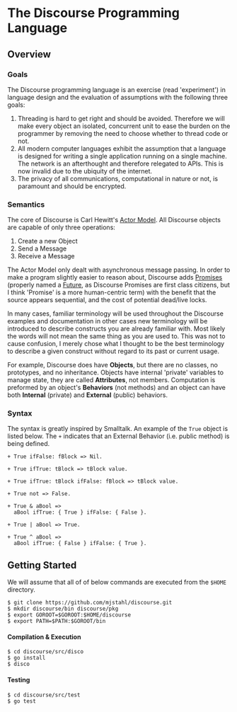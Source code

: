 # The Discourse Programming Language
## Overview
### Goals
The Discourse programming language is an exercise (read 'experiment') in language design and the evaluation of assumptions with the following three goals:

1. Threading is hard to get right and should be avoided. Therefore we will make every object an isolated, concurrent unit to ease the burden on the programmer by removing the need to choose whether to thread code or not.
2. All modern computer languages exhibit the assumption that a language is designed for writing a single application running on a single machine.  The network is an afterthought and therefore relegated to APIs. This is now invalid due to the ubiquity of the internet.
3. The privacy of all communications, computational in nature or not, is paramount and should be encrypted.

### Semantics
The core of Discourse is Carl Hewitt's [Actor Model](https://en.wikipedia.org/wiki/Actor_model). All Discourse objects are capable of only three operations:

1. Create a new Object
2. Send a Message
3. Receive a Message

The Actor Model only dealt with asynchronous message passing.  In order to make a program slightly easier to reason about, Discourse adds [Promises](https://en.wikipedia.org/wiki/Futures_and_promises) (properly named a [Future](https://en.wikipedia.org/wiki/Futures_and_promises), as Discourse Promises are first class citizens,  but I think 'Promise' is a more human-centric term) with the benefit that the source appears sequential, and the cost of potential dead/live locks.

In many cases, familiar terminology will be used throughout the Discourse examples and documentation in other cases new terminology will be introduced to describe constructs you are already familiar with.  Most likely the words will not mean the same thing as you are used to.  This was not to cause confusion, I merely chose what I thought to be the best terminology to describe a given construct without regard to its past or current usage.

For example, Discourse does have **Objects**, but there are no classes, no prototypes, and no inheritance.  Objects have internal 'private' variables to manage state, they are called **Attributes**, not members. Computation is preformed by an object's **Behaviors** (not methods) and an object can have both **Internal** (private) and **External** (public) behaviors.

### Syntax
The syntax is greatly inspired by Smalltalk.  An example of the ```True``` object is listed below. The ```+``` indicates that an External Behavior (i.e. public method) is being defined.

    + True ifFalse: fBlock => Nil.

    + True ifTrue: tBlock => tBlock value.

    + True ifTrue: tBlock ifFalse: fBlock => tBlock value.

    + True not => False.

    + True & aBool =>
      aBool ifTrue: { True } ifFalse: { False }.

    + True | aBool => True.

    + True ^ aBool =>
      aBool ifTrue: { False } ifFalse: { True }.

## Getting Started
We will assume that all of of below commands are executed from the ```$HOME``` directory.


    $ git clone https://github.com/mjstahl/discourse.git
    $ mkdir discourse/bin discourse/pkg
    $ export GOROOT=$GOROOT:$HOME/discourse
    $ export PATH=$PATH:$GOROOT/bin


#### Compilation & Execution
    $ cd discourse/src/disco
    $ go install
    $ disco

#### Testing
    $ cd discourse/src/test
    $ go test


